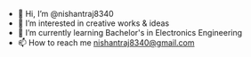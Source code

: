 - 👋 Hi, I’m @nishantraj8340
- 👀 I’m interested in creative works & ideas
- 🌱 I’m currently learning Bachelor's in Electronics Engineering
- 📫 How to reach me nishantraj8340@gmail.com

<!---
nishantraj8340/nishantraj8340 is a ✨ special ✨ repository because its `README.md` (this file) appears on your GitHub profile.
You can click the Preview link to take a look at your changes.
--->
